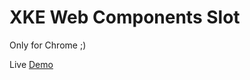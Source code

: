 XKE Web Components Slot
=======================

Only for Chrome  ;)

Live [Demo](http://dimapod.github.io/xke-web-components)
